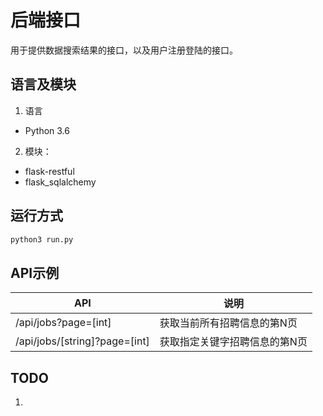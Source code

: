 # 后端接口

用于提供数据搜索结果的接口，以及用户注册登陆的接口。

## 语言及模块

1. 语言
- Python 3.6

2. 模块：
- flask-restful
- flask_sqlalchemy

## 运行方式

```bash
python3 run.py
```

## API示例
API|说明
--|--
/api/jobs?page=[int] | 获取当前所有招聘信息的第N页
/api/jobs/[string]?page=[int] | 获取指定关键字招聘信息的第N页

## TODO
1. 